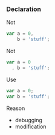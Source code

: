### Declaration

Not

```js
var a = 0,
    b = 'stuff';
```

Not

```js
var a = 0
  , b = 'stuff';
```

Use

```js
var a = 0;
var b = 'stuff';
```

Reason

* debugging
* modification
